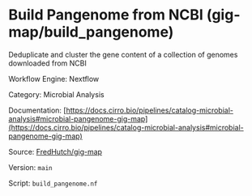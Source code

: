 # Build Pangenome from NCBI (gig-map/build_pangenome)

Deduplicate and cluster the gene content of a collection of genomes downloaded from NCBI


Workflow Engine: Nextflow


Category: Microbial Analysis


Documentation: [https://docs.cirro.bio/pipelines/catalog-microbial-analysis#microbial-pangenome-gig-map](https://docs.cirro.bio/pipelines/catalog-microbial-analysis#microbial-pangenome-gig-map)


Source: [FredHutch/gig-map](FredHutch/gig-map)


Version: `main`


Script: `build_pangenome.nf`
